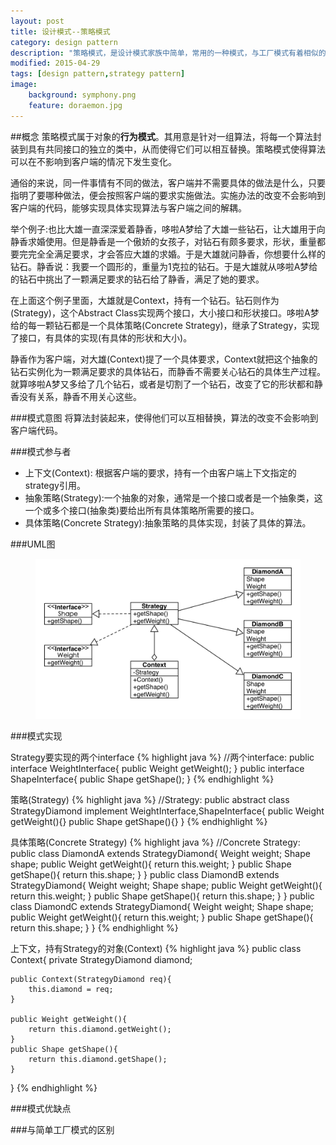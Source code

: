 ```yaml
---
layout: post
title: 设计模式--策略模式
category: design pattern
description: "策略模式，是设计模式家族中简单，常用的一种模式，与工厂模式有着相似的一面"
modified: 2015-04-29
tags: [design pattern,strategy pattern]
image:
    background: symphony.png
    feature: doraemon.jpg
---
```


##概念
策略模式属于对象的**行为模式**。其用意是针对一组算法，将每一个算法封装到具有共同接口的独立的类中，从而使得它们可以相互替换。策略模式使得算法可以在不影响到客户端的情况下发生变化。

通俗的来说，同一件事情有不同的做法，客户端并不需要具体的做法是什么，只要指明了要哪种做法，便会按照客户端的要求实施做法。实施办法的改变不会影响到客户端的代码，能够实现具体实现算法与客户端之间的解耦。

举个例子:也比大雄一直深深爱着静香，哆啦A梦给了大雄一些钻石，让大雄用于向静香求婚使用。但是静香是一个傲娇的女孩子，对钻石有颇多要求，形状，重量都要完完全全满足要求，才会答应大雄的求婚。于是大雄就问静香，你想要什么样的钻石。静香说：我要一个圆形的，重量为1克拉的钻石。于是大雄就从哆啦A梦给的钻石中挑出了一颗满足要求的钻石给了静香，满足了她的要求。

在上面这个例子里面，大雄就是Context，持有一个钻石。钻石则作为(Strategy)，这个Abstract Class实现两个接口，大小接口和形状接口。哆啦A梦给的每一颗钻石都是一个具体策略(Concrete Strategy)，继承了Strategy，实现了接口，有具体的实现(有具体的形状和大小)。

静香作为客户端，对大雄(Context)提了一个具体要求，Context就把这个抽象的钻石实例化为一颗满足要求的具体钻石，而静香不需要关心钻石的具体生产过程。就算哆啦A梦又多给了几个钻石，或者是切割了一个钻石，改变了它的形状都和静香没有关系，静香不用关心这些。

###模式意图
将算法封装起来，使得他们可以互相替换，算法的改变不会影响到客户端代码。

###模式参与者

* 上下文(Context): 根据客户端的要求，持有一个由客户端上下文指定的strategy引用。
* 抽象策略(Strategy):一个抽象的对象，通常是一个接口或者是一个抽象类，这一个或多个接口(抽象类)要给出所有具体策略所需要的接口。
* 具体策略(Concrete Strategy):抽象策略的具体实现，封装了具体的算法。

###UML图

<figure>
	<a href="https://raw.githubusercontent.com/lonelyswan/lonelyswan.github.io/master/images/strategy-pattern.jpg"><img src="https://raw.githubusercontent.com/lonelyswan/lonelyswan.github.io/master/images/strategy-pattern.jpg" alt="center"></a>
</figure>

###模式实现

Strategy要实现的两个interface
{% highlight java %}
//两个interface:
public interface WeightInterface{
	public Weight getWeight();
}
public interface ShapeInterface{
	public Shape getShape();
}
{% endhighlight %}

策略(Strategy)
{% highlight java %}
//Strategy:
public abstract class StrategyDiamond implement WeightInterface,ShapeInterface{
	public Weight getWeight(){}
	public Shape getShape(){}
}
{% endhighlight %}

具体策略(Concrete Strategy)
{% highlight java %}
//Concrete Strategy:
public class DiamondA extends StrategyDiamond{
	Weight weight;
	Shape shape;
	public Weight getWeight(){
		return this.weight;
	}
	public Shape getShape(){
		return this.shape;
	}
}
public class DiamondB extends StrategyDiamond{
	Weight weight;
	Shape shape;
	public Weight getWeight(){
		return this.weight;
	}
	public Shape getShape(){
		return this.shape;
	}
}
public class DiamondC extends StrategyDiamond{
	Weight weight;
	Shape shape;
	public Weight getWeight(){
		return this.weight;
	}
	public Shape getShape(){
		return this.shape;
	}
}
{% endhighlight %}

上下文，持有Strategy的对象(Context)
{% highlight java %}
public class Context{
	private StrategyDiamond diamond;

	public Context(StrategyDiamond req){
		this.diamond = req;
	}

	public Weight getWeight(){
		return this.diamond.getWeight();
	} 
	public Shape getShape(){
		return this.diamond.getShape();
	} 
}
{% endhighlight %}

###模式优缺点

###与简单工厂模式的区别

